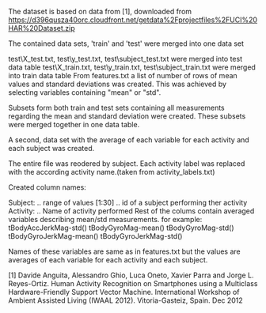 The dataset is based on data from [1], downloaded from https://d396qusza40orc.cloudfront.net/getdata%2Fprojectfiles%2FUCI%20HAR%20Dataset.zip 

The contained data sets, 'train' and 'test' were merged into one data set

test\X_test.txt, test\y_test.txt, test\subject_test.txt were merged into test data table
test\X_train.txt, test\y_train.txt, test\subject_train.txt were merged into train data table
From features.txt a list of number of rows of mean values and standard deviations was created.
This was achieved by selecting variables containing "mean" or "std".

Subsets form both train and test sets containing all measurements regarding the mean and standard deviation were created.
These subsets were merged together in one data table.

A second, data set with the average of each variable for each activity and each subject was created. 

The entire file was reodered by subject. 
Each activity label was replaced with the according activity name.(taken from activity_labels.txt)

Created column names:

Subject: .. range of values [1:30] .. id of a subject performing ther activity
Activity: .. Name of activity performed
Rest of the colums contain averaged variables describing mean/std measurements. 
for example: tBodyAccJerkMag-std()	tBodyGyroMag-mean()	tBodyGyroMag-std()	tBodyGyroJerkMag-mean()	tBodyGyroJerkMag-std()

Names of these variables are same as in features.txt but the values are averages of each variable for each activity and each subject.

[1] Davide Anguita, Alessandro Ghio, Luca Oneto, Xavier Parra and Jorge L. Reyes-Ortiz. Human Activity Recognition on Smartphones using a Multiclass Hardware-Friendly Support Vector Machine. International Workshop of Ambient Assisted Living (IWAAL 2012). Vitoria-Gasteiz, Spain. Dec 2012

